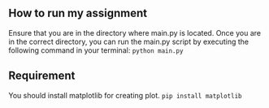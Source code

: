 ## How to run my assignment
Ensure that you are in the directory where main.py is located.
Once you are in the correct directory, you can run the main.py script by executing the following command in your terminal:
`python main.py`

## Requirement
You should install matplotlib for creating plot.
`pip install matplotlib`